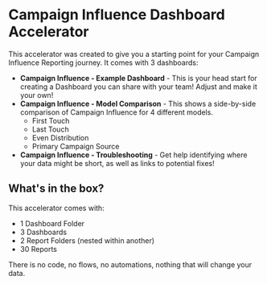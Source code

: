 # Campaign Influence Dashboard Accelerator

This accelerator was created to give you a starting point for your Campaign Influence Reporting journey. It comes with 3 dashboards:

- **Campaign Influence - Example Dashboard** - This is your head start for creating a Dashboard you can share with your team! Adjust and make it your own!
- **Campaign Influence - Model Comparison** - This shows a side-by-side comparison of Campaign Influence for 4 different models.
    - First Touch
    - Last Touch
    - Even Distribution
    - Primary Campaign Source
- **Campaign Influence - Troubleshooting** - Get help identifying where your data might be short, as well as links to potential fixes!

## What's in the box?
This accelerator comes with:
- 1 Dashboard Folder
- 3 Dashboards
- 2 Report Folders (nested within another)
- 30 Reports

There is no code, no flows, no automations, nothing that will change your data.